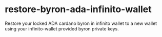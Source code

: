 # restore-byron-ada-infinito-wallet
Restore your locked ADA cardano byron in infinito wallet to a new wallet using your infinito-wallet provided byron private keys.

